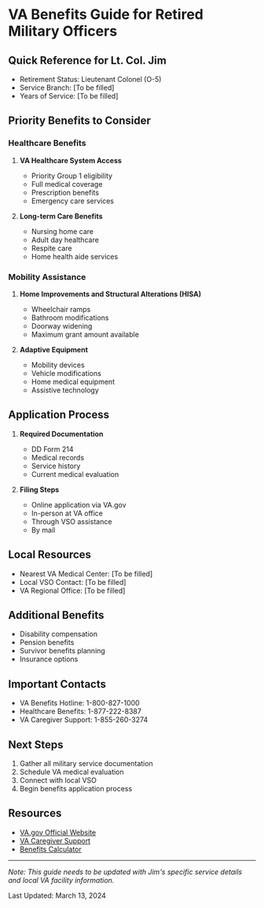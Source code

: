 # VA Benefits Guide for Retired Military Officers

## Quick Reference for Lt. Col. Jim
- Retirement Status: Lieutenant Colonel (O-5)
- Service Branch: [To be filled]
- Years of Service: [To be filled]

## Priority Benefits to Consider

### Healthcare Benefits
1. **VA Healthcare System Access**
   - Priority Group 1 eligibility
   - Full medical coverage
   - Prescription benefits
   - Emergency care services

2. **Long-term Care Benefits**
   - Nursing home care
   - Adult day healthcare
   - Respite care
   - Home health aide services

### Mobility Assistance
1. **Home Improvements and Structural Alterations (HISA)**
   - Wheelchair ramps
   - Bathroom modifications
   - Doorway widening
   - Maximum grant amount available

2. **Adaptive Equipment**
   - Mobility devices
   - Vehicle modifications
   - Home medical equipment
   - Assistive technology

## Application Process
1. **Required Documentation**
   - DD Form 214
   - Medical records
   - Service history
   - Current medical evaluation

2. **Filing Steps**
   - Online application via VA.gov
   - In-person at VA office
   - Through VSO assistance
   - By mail

## Local Resources
- Nearest VA Medical Center: [To be filled]
- Local VSO Contact: [To be filled]
- VA Regional Office: [To be filled]

## Additional Benefits
- Disability compensation
- Pension benefits
- Survivor benefits planning
- Insurance options

## Important Contacts
- VA Benefits Hotline: 1-800-827-1000
- Healthcare Benefits: 1-877-222-8387
- VA Caregiver Support: 1-855-260-3274

## Next Steps
1. Gather all military service documentation
2. Schedule VA medical evaluation
3. Connect with local VSO
4. Begin benefits application process

## Resources
- [VA.gov Official Website](https://www.va.gov)
- [VA Caregiver Support](https://www.caregiver.va.gov)
- [Benefits Calculator](https://www.va.gov/calculator)

---
*Note: This guide needs to be updated with Jim's specific service details and local VA facility information.*

Last Updated: March 13, 2024 
